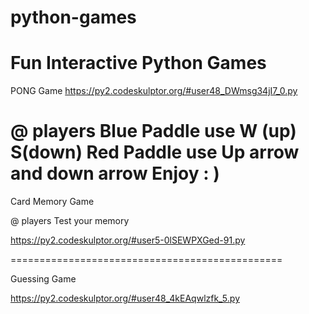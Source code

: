 # python-games
Fun Interactive Python Games
========================================================

PONG Game
https://py2.codeskulptor.org/#user48_DWmsg34jI7_0.py

@ players 
Blue Paddle use W (up) S(down)
Red Paddle use Up arrow and down arrow 
Enjoy : )
=========================================================
Card Memory Game

@ players Test your memory

https://py2.codeskulptor.org/#user5-0lSEWPXGed-91.py


===============================================

Guessing Game

https://py2.codeskulptor.org/#user48_4kEAqwlzfk_5.py

